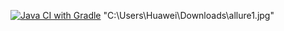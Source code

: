 [![Java CI with Gradle](https://github.com/YuluyaS/Patterns4/actions/workflows/gradle.yml/badge.svg)](https://github.com/YuluyaS/Patterns4/actions/workflows/gradle.yml)
"C:\Users\Huawei\Downloads\allure1.jpg"